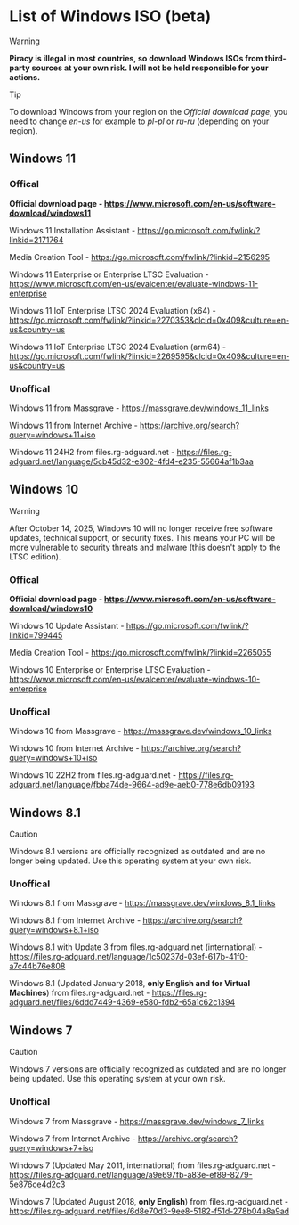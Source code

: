 # List of Windows ISO (beta)
> [!WARNING]
> **Piracy is illegal in most countries, so download Windows ISOs from third-party sources at your own risk. I will not be held responsible for your actions.**

> [!TIP]
> To download Windows from your region on the *Official download page*, you need to change *en-us* for example to *pl-pl* or *ru-ru* (depending on your region).
## Windows 11
### Offical
**Official download page - https://www.microsoft.com/en-us/software-download/windows11**

Windows 11 Installation Assistant - https://go.microsoft.com/fwlink/?linkid=2171764

Media Creation Tool - https://go.microsoft.com/fwlink/?linkid=2156295

Windows 11 Enterprise or Enterprise LTSC Evaluation - https://www.microsoft.com/en-us/evalcenter/evaluate-windows-11-enterprise

Windows 11 IoT Enterprise LTSC 2024 Evaluation (x64) - https://go.microsoft.com/fwlink/?linkid=2270353&clcid=0x409&culture=en-us&country=us

Windows 11 IoT Enterprise LTSC 2024 Evaluation (arm64) - https://go.microsoft.com/fwlink/?linkid=2269595&clcid=0x409&culture=en-us&country=us
### Unoffical
Windows 11 from Massgrave - https://massgrave.dev/windows_11_links

Windows 11 from Internet Archive - https://archive.org/search?query=windows+11+iso

Windows 11 24H2 from files.rg-adguard.net - https://files.rg-adguard.net/language/5cb45d32-e302-4fd4-e235-55664af1b3aa
## Windows 10
> [!WARNING]
> After October 14, 2025, Windows 10 will no longer receive free software updates, technical support, or security fixes. This means your PC will be more vulnerable to security threats and malware (this doesn't apply to the LTSC edition). 
### Offical
**Official download page - https://www.microsoft.com/en-us/software-download/windows10**

Windows 10 Update Assistant - https://go.microsoft.com/fwlink/?linkid=799445

Media Creation Tool - https://go.microsoft.com/fwlink/?linkid=2265055

Windows 10 Enterprise or Enterprise LTSC Evaluation - https://www.microsoft.com/en-us/evalcenter/evaluate-windows-10-enterprise
### Unoffical
Windows 10 from Massgrave - https://massgrave.dev/windows_10_links

Windows 10 from Internet Archive - https://archive.org/search?query=windows+10+iso

Windows 10 22H2 from files.rg-adguard.net - https://files.rg-adguard.net/language/fbba74de-9664-ad9e-aeb0-778e6db09193
## Windows 8.1
> [!CAUTION]
> Windows 8.1 versions are officially recognized as outdated and are no longer being updated. Use this operating system at your own risk.
### Unoffical
Windows 8.1 from Massgrave - https://massgrave.dev/windows_8.1_links

Windows 8.1 from Internet Archive - https://archive.org/search?query=windows+8.1+iso

Windows 8.1 with Update 3 from files.rg-adguard.net (international) - https://files.rg-adguard.net/language/1c50237d-03ef-617b-41f0-a7c44b76e808

Windows 8.1 (Updated January 2018, **only English and for Virtual Machines**) from files.rg-adguard.net - https://files.rg-adguard.net/files/6ddd7449-4369-e580-fdb2-65a1c62c1394
## Windows 7
> [!CAUTION]
> Windows 7 versions are officially recognized as outdated and are no longer being updated. Use this operating system at your own risk.
### Unoffical
Windows 7 from Massgrave - https://massgrave.dev/windows_7_links

Windows 7 from Internet Archive - https://archive.org/search?query=windows+7+iso

Windows 7 (Updated May 2011, international) from files.rg-adguard.net - https://files.rg-adguard.net/language/a9e697fb-a83e-ef89-8279-5e876ce4d2c3

Windows 7 (Updated August 2018, **only English**) from files.rg-adguard.net - https://files.rg-adguard.net/files/6d8e70d3-9ee8-5182-f51d-278b04a8a9ad
